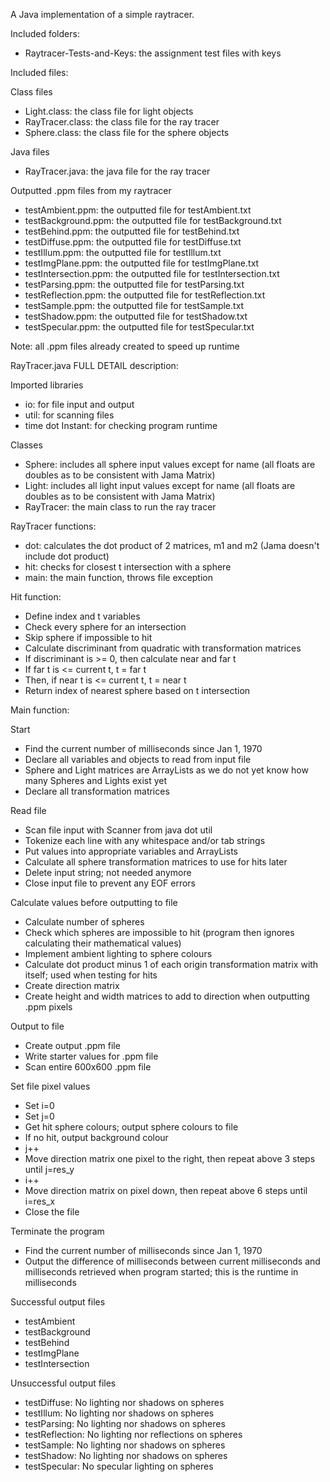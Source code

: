 A Java implementation of a simple raytracer.

Included folders:
- Raytracer-Tests-and-Keys: the assignment test files with keys


Included files:

Class files
- Light.class: the class file for light objects
- RayTracer.class: the class file for the ray tracer
- Sphere.class: the class file for the sphere objects

Java files
- RayTracer.java: the java file for the ray tracer

Outputted .ppm files from my raytracer
- testAmbient.ppm: the outputted file for testAmbient.txt
- testBackground.ppm: the outputted file for testBackground.txt
- testBehind.ppm: the outputted file for testBehind.txt
- testDiffuse.ppm: the outputted file for testDiffuse.txt
- testIllum.ppm: the outputted file for testIllum.txt
- testImgPlane.ppm: the outputted file for testImgPlane.txt
- testIntersection.ppm: the outputted file for testIntersection.txt
- testParsing.ppm: the outputted file for testParsing.txt
- testReflection.ppm: the outputted file for testReflection.txt
- testSample.ppm: the outputted file for testSample.txt
- testShadow.ppm: the outputted file for testShadow.txt
- testSpecular.ppm: the outputted file for testSpecular.txt


Note: all .ppm files already created to speed up runtime


RayTracer.java FULL DETAIL description:

Imported libraries
- io: for file input and output
- util: for scanning files
- time dot Instant: for checking program runtime

Classes
- Sphere: includes all sphere input values except for name (all floats are doubles as to be consistent with Jama Matrix)
- Light: includes all light input values except for name (all floats are doubles as to be consistent with Jama Matrix)
- RayTracer: the main class to run the ray tracer

RayTracer functions:
- dot: calculates the dot product of 2 matrices, m1 and m2 (Jama doesn't include dot product)
- hit: checks for closest t intersection with a sphere
- main: the main function, throws file exception

Hit function:
- Define index and t variables
- Check every sphere for an intersection
- Skip sphere if impossible to hit
- Calculate discriminant from quadratic with transformation matrices
- If discriminant is >= 0, then calculate near and far t
- If far t is <= current t, t = far t
- Then, if near t is <= current t, t = near t
- Return index of nearest sphere based on t intersection

Main function:

Start
- Find the current number of milliseconds since Jan 1, 1970
- Declare all variables and objects to read from input file
- Sphere and Light matrices are ArrayLists as we do not yet know how many Spheres and Lights exist yet
- Declare all transformation matrices

Read file
- Scan file input with Scanner from java dot util
- Tokenize each line with any whitespace and/or tab strings
- Put values into appropriate variables and ArrayLists
- Calculate all sphere transformation matrices to use for hits later
- Delete input string; not needed anymore
- Close input file to prevent any EOF errors

Calculate values before outputting to file
- Calculate number of spheres
- Check which spheres are impossible to hit (program then ignores calculating their mathematical values)
- Implement ambient lighting to sphere colours
- Calculate dot product minus 1 of each origin transformation matrix with itself; used when testing for hits
- Create direction matrix
- Create height and width matrices to add to direction when outputting .ppm pixels

Output to file
- Create output .ppm file
- Write starter values for .ppm file
- Scan entire 600x600 .ppm file

Set file pixel values
- Set i=0
- Set j=0
- Get hit sphere colours; output sphere colours to file
- If no hit, output background colour
- j++
- Move direction matrix one pixel to the right, then repeat above 3 steps until j=res_y
- i++
- Move direction matrix on pixel down, then repeat above 6 steps until i=res_x
- Close the file

Terminate the program
- Find the current number of milliseconds since Jan 1, 1970
- Output the difference of milliseconds between current milliseconds and milliseconds retrieved when program started; this is the runtime in milliseconds


Successful output files
- testAmbient
- testBackground
- testBehind
- testImgPlane
- testIntersection


Unsuccessful output files
- testDiffuse: No lighting nor shadows on spheres
- testIllum: No lighting nor shadows on spheres
- testParsing: No lighting nor shadows on spheres
- testReflection: No lighting nor reflections on spheres
- testSample: No lighting nor shadows on spheres
- testShadow: No lighting nor shadows on spheres
- testSpecular: No specular lighting on spheres
